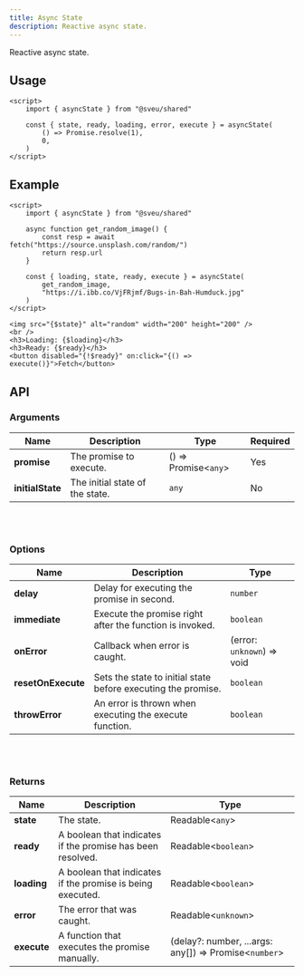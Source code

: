```yaml
---
title: Async State
description: Reactive async state.
---
```


<script>
    import Meta from "$components/meta.svelte"
</script>

<Meta />

Reactive async state.

## Usage

```svelte
<script>
    import { asyncState } from "@sveu/shared"

    const { state, ready, loading, error, execute } = asyncState(
        () => Promise.resolve(1),
        0,
    )
</script>
```

## Example

```svelte live ln
<script>
    import { asyncState } from "@sveu/shared"

    async function get_random_image() {
        const resp = await fetch("https://source.unsplash.com/random/")
        return resp.url
    }

    const { loading, state, ready, execute } = asyncState(
        get_random_image,
        "https://i.ibb.co/VjFRjmf/Bugs-in-Bah-Humduck.jpg"
    )
</script>

<img src="{$state}" alt="random" width="200" height="200" />
<br />
<h3>Loading: {$loading}</h3>
<h3>Ready: {$ready}</h3>
<button disabled="{!$ready}" on:click="{() => execute()}">Fetch</button>
```

## API

### Arguments

| Name             | Description                     | Type                    | Required              |
| ---------------- | ------------------------------- | ----------------------- | --------------------- |
| **promise**      | The promise to execute.         | () => Promise<`any`>    | Yes                   |
| **initialState** | The initial state of the state. | `any`                   | No                    |

<br />
<br />

### Options

| Name        | Description                                | Type                          |
| ----------- | ------------------------------------------ | ----------------------------- |
| **delay**   | Delay for executing the promise in second. | `number`                      |
| **immediate** | Execute the promise right after the function is invoked. | `boolean` |
| **onError** | Callback when error is caught.             | (error: `unknown`) => void        |
| **resetOnExecute** | Sets the state to initial state before executing the promise. | `boolean` |
| **throwError** | An error is thrown when executing the execute function. | `boolean` |

<br />
<br />

### Returns

| Name          | Description                                | Type                         |
| -----------   | -------------------------------------------| -----------------------------|
| **state**     | The state.                                 | Readable<`any`>              |
| **ready**     | A boolean that indicates if the promise has been resolved. | Readable<`boolean`> |
| **loading**   | A boolean that indicates if the promise is being executed. | Readable<`boolean`> |
| **error**     | The error that was caught.                  | Readable<`unknown`>          |
| **execute**   | A function that executes the promise manually.|(delay?: number, ...args: any[]) => Promise<`number`> |